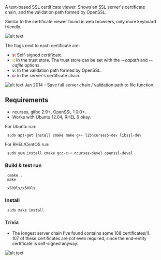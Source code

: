 A text-based SSL certificate viewer. Shows an SSL server's certificate chain, and the validation path formed by OpenSSL.

Similar to the certificate viewer found in web browsers, only more keyboard friendly.

![alt text](https://skip.org/x509ls/screenshot.png "x509ls screenshot")

The flags next to each certificate are:
 * <b><font color="red">s</font></b>: Self-signed certificate.
 * <b><font color="gold">t</font></b>: In the trust store. The trust store can be set with the <i>--capath</i> and <i>--cafile</i> options.
 * <b><font color="green">v</font></b>: In the validation path formed by OpenSSL.
 * <b><font color="purple">c</font></b>: In the server's certificate chain.

![alt text](https://skip.org/img/new.png "new!") Jan 2014 - Save full server chain / validation path to file function.

## Requirements

 * ncurses, glibc 2.9+, OpenSSL 1.0.0+.
 * Works with Ubuntu 12.04, RHEL 6 okay.

For Ubuntu run:
```
 sudo apt-get install cmake make g++ libncurses5-dev libssl-dev
```

For RHEL/CentOS run:
```
 sudo yum install cmake gcc-c++ ncurses-devel openssl-devel
```

### Build & test run
```
 cmake .
 make

 x509ls/x509ls
```

### Install
```
 sudo make install
```

### Trivia

 * The longest server chain I've found contains some 108 certificates(!). 107 of these certificates are not even required, since the end-entity certificate is self-signed anyway.

![alt text](https://skip.org/x509ls/long_server_chain.png "long server chain screenshot")

